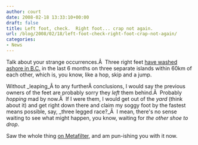 ```yaml
---
author: court
date: 2008-02-18 13:33:10+00:00
draft: false
title: Left foot, check.  Right foot... crap not again.
url: /blog/2008/02/18/left-foot-check-right-foot-crap-not-again/
categories:
- News
---
```


Talk about your strange occurrences.Â  Three right feet [have washed ashore in B.C.](http://www.canada.com/victoriatimescolonist/news/story.html?id=d83cf5c8-437d-4586-8289-a763ee0b5738&k=58864) in the last 6 months on three separate islands within 60km of each other, which is, you know, like a hop, skip and a jump.

Without _leaping_Â to any furtherÂ conclusions, I would say the previous owners of the feet are probably sorry they _left_ them behind.Â  Probably _hopping_ mad by now.Â  If I were them, I would get out of the _yard_ (think about it) and get right down there and claim my soggy foot by the fastest means possible, say, _three legged race?_Â  I mean, there's no sense waiting to see what might happen, you know, waiting for _the_ _other shoe to drop_.

Saw the whole thing [on Metafilter](http://www.metafilter.com/69106/missing-3-right-feet), and am pun-ishing you with it now.
